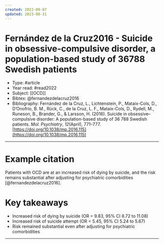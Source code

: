 ```yaml
---
created: 2022-09-07
updated: 2023-08-31
---
```

# Fernández de la Cruz2016 - Suicide in obsessive-compulsive disorder, a population-based study of 36788 Swedish patients

* Type: #article
* Year read: #read2022
* Subject: [[OCD]]
* Bibtex: @fernandezdelacruz2016
* Bibliography: Fernández de la Cruz, L., Lichtenstein, P., Mataix-Cols, D., D’Onofrio, B. M., Rück, C., de la Cruz, L. F., Mataix-Cols, D., Rydell, M., Runeson, B., Brander, G., & Larsson, H. (2016). Suicide in obsessive–compulsive disorder: A population-based study of 36 788 Swedish patients. _Mol. Psychiatry_, _12_(April), 771–777. [https://doi.org/10.1038/mp.2016.115](https://doi.org/10.1038/mp.2016.115)
---
# Example citation
Patients with OCD are at an increased risk of dying by suicide, and the risk remains substantial after adjusting for psychiatric comorbidities [@fernandezdelacruz2016].

# Key takeaways
* Increased risk of dying by suicide (OR = 9.83, 95% CI 8.72 to 11.08)
* Increased risk of suicide attempt (OR = 5.45, 95% CI 5.24 to 5.67)
* Risk remained substantial even after adjusting for psychiatric comorbidities

---